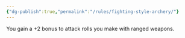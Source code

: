 ```yaml
---
{"dg-publish":true,"permalink":"/rules/fighting-style-archery/"}
---
```


You gain a +2 bonus to attack rolls you make with ranged weapons.